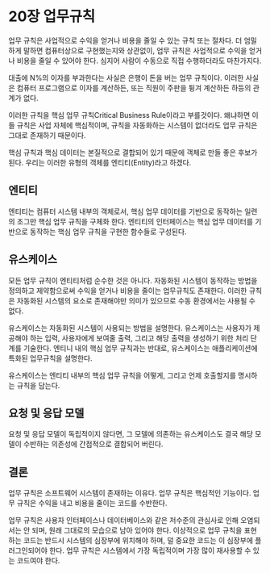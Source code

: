 # 20장 업무규칙
업무 규칙은 사업적으로 수익을 얻거나 비용을 줄일 수 있는 규칙 또는 절차다.
더 엄밀하게 말하면 컴퓨터상으로 구현했는지와 상관없이, 업무 규칙은 사업적으로 수익을 얻거나 비용을 줄일 수 있어야 한다.
심지어 사람이 수동으로 직접 수행하더라도 마찬가지다.

대출에 N%의 이자를 부과한다는 사실은 은행이 돈을 버는 업무 규칙이다.
이러한 사실은 컴퓨터 프로그램으로 이자를 계산하든, 또는 직원이 주판을 튕겨 계산하든 하등의 관계가 없다.

이러한 규칙을 핵심 업무 규칙Critical Business Rule이라고 부를것이다.
왜냐하면 이들 규칙은 사업 자체에 핵심적이며, 규칙을 자동화하는 시스템이 없더라도 업무 규칙은 그대로 존재하기 때문이다.

핵심 규칙과 핵심 데이터는 본질적으로 결합되어 있기 때문에 객체로 만들 좋은 후보가 된다.
우리는 이러한 유형의 객체를 엔티티(Entity)라고 하겠다.

## 엔티티
엔티티는 컴퓨터 시스템 내부의 객체로서, 핵심 업무 데이터를 기반으로 동작하는 일련의 조그만 핵심 업무 규칙을 구체화 한다.
엔티티의 인터페이스는 핵심 업무 데이터를 기반으로 동작하는 핵심 업무 규칙을 구현한 함수들로 구성된다.

## 유스케이스
모든 업무 규칙이 엔티티처럼 순수한 것은 아니다.
자동화된 시스템이 동작하는 방법을 정의하고 제약함으로써 수익을 얻거나 비용을 줄이는 업무규칙도 존재한다.
이러한 규칙은 자동화된 시스템의 요소로 존재해야만 의미가 있으므로 수동 환경에서는 사용될 수 없다.

유스케이스는 자동화된 시스템이 사용되는 방법을 설명한다.
유스케이스는 사용자가 제공해야 하는 입력, 사용자에게 보여줄 출력, 그리고 해당 출력을 생성하기 위한 처리 단계를 기술한다.
엔티니 내의 핵심 업무 규칙과는 반대로, 유스케이스는 애플리케이션에 특화된 업무규칙을 설명한다.

유스케이스는 엔티티 내부의 핵심 업무 규칙을 어떻게, 그리고 언제 호출할지를 명시하는 규칙을 담는다.

## 요청 및 응답 모델
요청 및 응답 모델이 독립적이지 않다면, 그 모델에 의존하는 유스케이스도 결국 해당 모델이 수반하는 의존성에 간접적으로 결합되어 버린다.

## 결론
업무 규칙은 소프트웨어 시스템이 존재하는 이유다. 
업무 규칙은 핵심적인 기능이다.
업무 규칙은 수익을 내고 비용을 줄이는 코드를 수반한다.

업무 규칙은 사용자 인터페이스나 데이터베이스와 같은 저수준의 관심사로 인해 오염되서는 안 되며, 원래 그대로의 모습으로 남아 있어야 한다.
이상적으로 업무 규칙을 표현하는 코드는 반드시 시스템의 심장부에 위치해야 하며, 덜 중요한 코드는 이 심장부에 플러그인되어야 한다.
업무 규칙은 시스템에서 가장 독립적이며 가장 많이 재사용할 수 있는 코드여야 한다.
